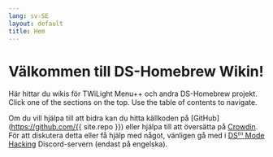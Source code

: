 ```yaml
---
lang: sv-SE
layout: default
title: Hem
---
```


# Välkommen till DS-Homebrew Wikin!

Här hittar du wikis för TWiLight Menu++ och andra DS-Homebrew projekt. Click one of the sections on the top. Use the table of contents to navigate.

Om du vill hjälpa till att bidra kan du hitta källkoden på [GitHub](https://github.com/{{ site.repo }}) eller hjälpa till att översätta på [Crowdin](https://crowdin.com/project/ds-homebrew-wiki). För att diskutera detta eller få hjälp med något, vänligen gå med i [DS⁽ⁱ⁾ Mode Hacking](https://ds-homebrew.com/discord) Discord-servern (endast på engelska).
